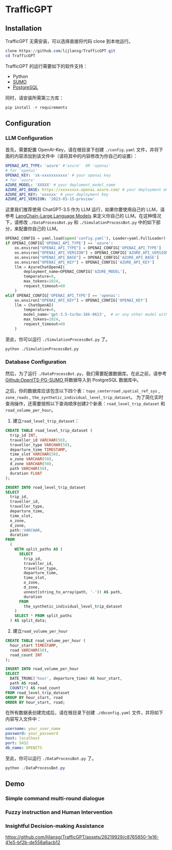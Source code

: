# TrafficGPT

## Installation

TrafficGPT 无需安装，可以选择直接将代码 clone 到本地运行。

```Powershell
clone https://github.com/lijlansg/TrafficGPT.git
cd TrafficGPT
```

TrafficGPT 的运行需要如下的软件支持：

- Python
- [SUMO](https://sumo.dlr.de/docs/Downloads.php)
- [PostgreSQL](https://www.postgresql.org/download/)

同时，请安装所需第三方库：

```Powershell
pip install -r requirements
```

## Configuration

### LLM Configuration

首先，需要配置 OpenAI-Key，请在根目录下创建 `./config.yaml` 文件，并将下面的内容添加到该文件中（请将其中的内容修改为你自己的设置）：

```yaml
OPENAI_API_TYPE: 'azure' #'azure'  OR 'openai'
# for 'openai'
OPENAI_KEY: 'sk-xxxxxxxxxxx' # your openai key
# for 'azure'
AZURE_MODEL: 'XXXXX' # your deploment_model_name 
AZURE_API_BASE: https://xxxxxxxx.openai.azure.com/ # your deployment endpoint
AZURE_API_KEY: 'xxxxxx' # your deployment key
AZURE_API_VERSION: '2023-03-15-preview'
```

这里我们推荐使用 ChatGPT-3.5 作为 LLM 运行，如果你要使用自己的 LLM，请参考 [LangChain-Large Language Models](https://python.langchain.com/docs/modules/model_io/models/) 来定义你自己的 LLM。在这种情况下，请修改 `./DataProcessBot.py` 和 `./SimulationProcessBot.py` 中的如下部分，来配置你自己的 LLM。

```Python
OPENAI_CONFIG = yaml.load(open('config.yaml'), Loader=yaml.FullLoader)
if OPENAI_CONFIG['OPENAI_API_TYPE'] == 'azure':
    os.environ["OPENAI_API_TYPE"] = OPENAI_CONFIG['OPENAI_API_TYPE']
    os.environ["OPENAI_API_VERSION"] = OPENAI_CONFIG['AZURE_API_VERSION']
    os.environ["OPENAI_API_BASE"] = OPENAI_CONFIG['AZURE_API_BASE']
    os.environ["OPENAI_API_KEY"] = OPENAI_CONFIG['AZURE_API_KEY']
    llm = AzureChatOpenAI(
        deployment_name=OPENAI_CONFIG['AZURE_MODEL'],
        temperature=0,
        max_tokens=1024,
        request_timeout=60
    )
elif OPENAI_CONFIG['OPENAI_API_TYPE'] == 'openai':
    os.environ["OPENAI_API_KEY"] = OPENAI_CONFIG['OPENAI_KEY']
    llm = ChatOpenAI(
        temperature=0,
        model_name='gpt-3.5-turbo-16k-0613',  # or any other model with 8k+ context
        max_tokens=1024,
        request_timeout=60
    )
```

至此，你可以运行 `./SimulationProcessBot.py` 了。

```Powershel
python ./SimulationProcessBot.py
```

### Database Configuration

然后，为了运行 `./DataProcessBot.py`，我们需要配置数据库。在此之前，请参考 [Github:OpenITS-PG-SUMO
](https://github.com/Fdarco/OpenITS-PG-SUMO) 将数据导入到 PostgreSQL 数据库中。

之后，你的数据库应该包含以下四个表：`topo_centerroad` ,`spatial_ref_sys` , `zone_roads` , `the_synthetic_individual_level_trip_dataset`。
为了简化实时查询操作，还需要按照以下查询顺序创建2个新表：`road_level_trip_dataset` 和 `road_volume_per_hour`。

1. 建立`road_level_trip_dataset`：
```sql
CREATE TABLE road_level_trip_dataset (
  trip_id INT,
  traveller_id VARCHAR(50),
  traveller_type VARCHAR(50),
  departure_time TIMESTAMP,
  time_slot VARCHAR(50),
  o_zone VARCHAR(50),
  d_zone VARCHAR(50),
  path VARCHAR(50),
  duration FLOAT
);

INSERT INTO road_level_trip_dataset
SELECT
  trip_id,
  traveller_id,
  traveller_type,
  departure_time,
  time_slot,
  o_zone,
  d_zone,
  path::VARCHAR, 
  duration
FROM
  (
    WITH split_paths AS (
      SELECT
        trip_id,
        traveller_id,
        traveller_type,
        departure_time,
        time_slot,
        o_zone,
        d_zone,
        unnest(string_to_array(path, '-')) AS path,
        duration
      FROM
        the_synthetic_individual_level_trip_dataset
    )
    SELECT * FROM split_paths
  ) AS split_data;
```
2. 建立`road_volume_per_hour`
```sql
CREATE TABLE road_volume_per_hour (
  hour_start TIMESTAMP,
  road VARCHAR(50),
  road_count INT
);

INSERT INTO road_volume_per_hour
SELECT
  DATE_TRUNC('hour', departure_time) AS hour_start,
  path AS road, 
  COUNT(*) AS road_count
FROM road_level_trip_dataset
GROUP BY hour_start, road
ORDER BY hour_start, road;
```

在所有数据表创建完成后，请在根目录下创建 `./dbconfig.yaml` 文件，并将如下内容写入文件中：

```yaml
username: your_user_name
password: your_password
host: localhost
port: 5432
db_name: OPENITS
```

至此，你可以运行 `./DataProcessBot.py` 了。

```Powershell
python ./DataProcessBot.py
```

## Demo 

### Simple command multi-round dialogue

### Fuzzy instruction and Human Intervention

### Insightful Decision-making Assistance


https://github.com/lijlansg/TrafficGPT/assets/26219929/c8765850-1e16-41e5-bf2b-de558a6acb12

